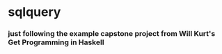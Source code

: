 # sqlquery

### just following the example capstone project from Will Kurt's Get Programming in Haskell
